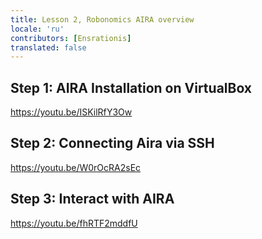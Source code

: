 ```yaml
---
title: Lesson 2, Robonomics AIRA overview 
locale: 'ru' 
contributors: [Ensrationis]
translated: false
---
```


## Step 1: AIRA Installation on VirtualBox

https://youtu.be/ISKilRfY3Ow

## Step 2: Connecting Aira via SSH

https://youtu.be/W0rOcRA2sEc

## Step 3: Interact with AIRA

https://youtu.be/fhRTF2mddfU